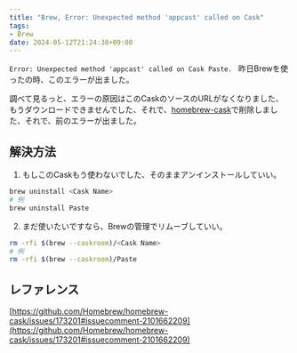 ```yaml
---
title: "Brew, Error: Unexpected method 'appcast' called on Cask"
tags:
- Brew
date: 2024-05-12T21:24:38+09:00
---
```


`Error: Unexpected method 'appcast' called on Cask Paste. ` 昨日Brewを使ったの時、このエラーが出ました。

調べて見るっと、エラーの原因はこのCaskのソースのURLがなくなりました、もうダウンロードできませんでした、それで、[homebrew-cask](https://github.com/Homebrew/homebrew-cask)で削除しました、それで、前のエラーが出ました。

## 解決方法

1. もしこのCaskもう使わないでした、そのままアンインストールしていい。

```sh
brew uninstall <Cask Name>
# 例
brew uninstall Paste
```

2. まだ使いたいですなら、Brewの管理でリムーブしていい。

```sh
rm -rfi $(brew --caskroom)/<Cask Name>
# 例
rm -rfi $(brew --caskroom)/Paste
```

## レファレンス

[https://github.com/Homebrew/homebrew-cask/issues/173201#issuecomment-2101662209](https://github.com/Homebrew/homebrew-cask/issues/173201#issuecomment-2101662209)

